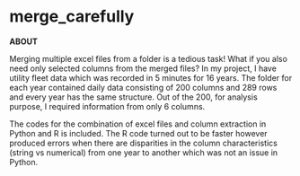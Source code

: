 # merge_carefully

**ABOUT**

Merging multiple excel files from a folder is a tedious task! What if you also need only selected columns from the merged files? 
In my project, I have utility fleet data which was recorded in 5 minutes for 16 years. The folder for each year contained daily data consisting of 200 columns and 289 rows and every year has the same structure. Out of the 200, for analysis purpose, I required information from only 6 columns.

The codes for the combination of excel files and column extraction in Python and R is included. The R code turned out to be faster however produced errors when there are disparities in the column characteristics (string vs numerical) from one year to another which was not an issue in Python.

